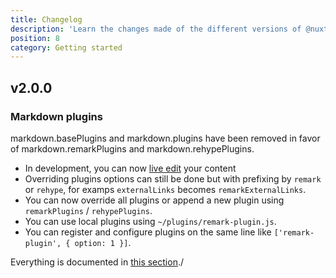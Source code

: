 ```yaml
---
title: Changelog
description: 'Learn the changes made of the different versions of @nuxt/content module.'
position: 8
category: Getting started
---
```


## v2.0.0

### Markdown plugins

<base-alert>
  markdown.basePlugins and markdown.plugins have been removed in favor of markdown.remarkPlugins and markdown.rehypePlugins.
</base-alert>

- In development, you can now [live edit](/displaying#live-editing) your content
- Overriding plugins options can still be done but with prefixing by `remark` or `rehype`, for examps `externalLinks` becomes `remarkExternalLinks`.
- You can now override all plugins or append a new plugin using `remarkPlugins` / `rehypePlugins`.
- You can use local plugins using `~/plugins/remark-plugin.js`.
- You can register and configure plugins on the same line like `['remark-plugin', { option: 1 }]`.

Everything is documented in [this section](/configuration#markdown)./